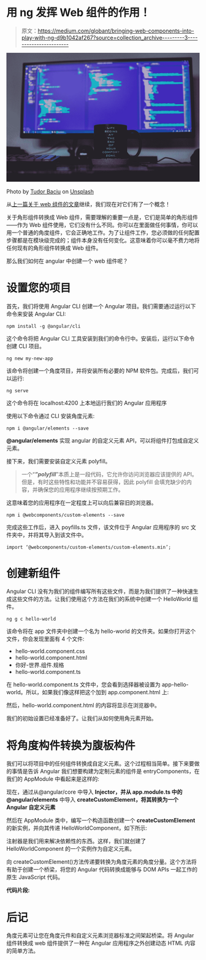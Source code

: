 # 用 ng 发挥 Web 组件的作用！

> 原文：<https://medium.com/globant/bringing-web-components-into-play-with-ng-d9b1042af267?source=collection_archive---------3----------------------->

![](img/876cd5a07484bf68430f4dcce24758bc.png)

Photo by [Tudor Baciu](https://unsplash.com/@baciutudor?utm_source=medium&utm_medium=referral) on [Unsplash](https://unsplash.com?utm_source=medium&utm_medium=referral)

从[上一篇关于 web 组件的文章](/globant/unraveling-the-web-components-5df1df4ec605)继续，我们现在对它们有了一个概念！

关于角形组件转换成 Web 组件，需要理解的重要一点是，它们是简单的角形组件——作为 Web 组件使用，它们没有什么不同。你可以在里面做任何事情，你可以用一个普通的角度组件，它会正确地工作。为了让组件工作，您必须做的任何配置步骤都是在模块级完成的；组件本身没有任何变化。这意味着你可以毫不费力地将任何现有的角形组件转换成 Web 组件。

那么我们如何在 angular 中创建一个 web 组件呢？

# 设置您的项目

首先，我们将使用 Angular CLI 创建一个 Angular 项目。我们需要通过运行以下命令来安装 Angular CLI:

```
npm install -g @angular/cli
```

这个命令将把 Angular CLI 工具安装到我们的命令行中。安装后，运行以下命令创建 CLI 项目。

```
ng new my-new-app
```

该命令将创建一个角度项目，并将安装所有必要的 NPM 软件包。完成后，我们可以运行:

```
ng serve
```

这个命令将在 localhost:4200 上本地运行我们的 Angular 应用程序

使用以下命令通过 CLI 安装角度元素:

```
npm i @angular/elements --save
```

**@angular/elements** 实现 angular 的自定义元素 API，可以将组件打包成自定义元素。

接下来，我们需要安装自定义元素 polyfill。

> 一个“***”polyfill***”本质上是一段代码，它允许你访问浏览器应该提供的 API。但是，有时这些特性和功能并不容易获得，因此 polyfill 会填充缺少的内容，并确保您的应用程序继续按预期工作。

这意味着您的应用程序在一定程度上可以向后兼容旧的浏览器。

```
npm i @webcomponents/custom-elements --save
```

完成这些工作后，进入 poyfills.ts 文件，该文件位于 Angular 应用程序的 src 文件夹中，并将其导入到该文件中。

```
import ‘@webcomponents/custom-elements/custom-elements.min’;
```

# 创建新组件

Angular CLI 没有为我们的组件编写所有这些文件，而是为我们提供了一种快速生成这些文件的方法。让我们使用这个方法在我们的系统中创建一个 HelloWorld 组件。

```
ng g c hello-world
```

该命令将在 app 文件夹中创建一个名为 hello-world 的文件夹。如果你打开这个文件，你会发现里面有 4 个文件:

*   hello-world.component.css
*   hello-world.component.html
*   你好-世界.组件.规格
*   hello-world.component.ts

在 hello-world.component.ts 文件中，您会看到选择器被设置为 app-hello-world。所以，如果我们像这样把这个加到 app.component.html 上:

然后，hello-world.component.html 的内容将显示在浏览器中。

我们的初始设置已经准备好了。让我们从如何使用角元素开始。

# 将角度构件转换为腹板构件

我们可以将项目中的任何组件转换成自定义元素。这个过程相当简单。接下来要做的事情是告诉 Angular 我们想要构建为定制元素的组件是 entryComponents，在我们的 AppModule 中看起来是这样的:

现在，通过从@angular/core 中导入 **Injector，并从 **app.module.ts** 中的@angular/elements** 中导入 **createCustomElement，将其转换为一个 Angular 自定义元素**

然后在 AppModule 类中，编写一个构造函数创建一个 **createCustomElement** 的新实例，并向其传递 HelloWorldComponent，如下所示:

注射器是我们用来解决依赖性的东西。这样，我们就创建了 HelloWorldComponent 的一个实例作为自定义元素。

向 createCustomElement()方法传递要转换为角度元素的角度分量。这个方法将有助于创建一个桥梁，将您的 Angular 代码转换成能够与 DOM APIs 一起工作的原生 JavaScript 代码。

**代码片段:**

# **后记**

角度元素可让您在角度元件和自定义元素浏览器标准之间架起桥梁。将 Angular 组件转换成 web 组件提供了一种在 Angular 应用程序之外创建动态 HTML 内容的简单方法。